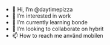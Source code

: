 - 👋 Hi, I’m @daytimepizza
- 👀 I’m interested in work
- 🌱 I’m currently learning bonde
- 💞️ I’m looking to collaborate on hybrit
- 📫 How to reach me använd mobilen

<!---
daytimepizza/daytimepizza is a ✨ special ✨ repository because its `README.md` (this file) appears on your GitHub profile.
You can click the Preview link to take a look at your changes.
--->
